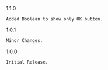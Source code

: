 1.1.0

    Added Boolean to show only OK button.

1.0.1

    Minor Changes.

1.0.0

    Initial Release.
